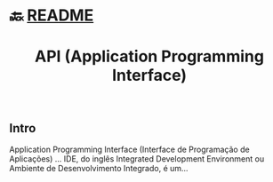 # :back: [README](../../../README.md#web-development)

<h1 align="center">
    API (Application Programming Interface)
</h1> 

<br>

## Intro
Application Programming Interface (Interface de Programação de Aplicações) ...
IDE, do inglês Integrated Development Environment ou Ambiente de Desenvolvimento Integrado, é um...